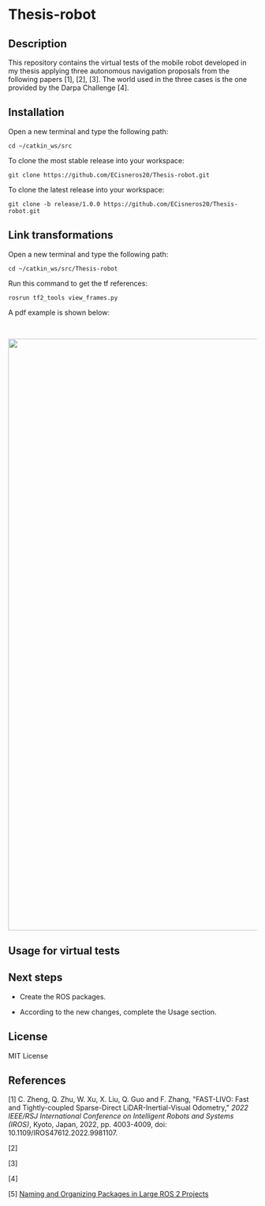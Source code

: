 # Thesis-robot

## Description

This repository contains the virtual tests of the mobile robot developed in my thesis applying three autonomous navigation proposals from the following papers [1], [2], [3]. The world used in the three cases is the one provided by the Darpa Challenge [4].

## Installation

Open a new terminal and type the following path:

    cd ~/catkin_ws/src

To clone the most stable release into your workspace:

    git clone https://github.com/ECisneros20/Thesis-robot.git

To clone the latest release into your workspace:

    git clone -b release/1.0.0 https://github.com/ECisneros20/Thesis-robot.git

## Link transformations

Open a new terminal and type the following path:

    cd ~/catkin_ws/src/Thesis-robot

Run this command to get the tf references:

    rosrun tf2_tools view_frames.py

A pdf example is shown below:

<br/>
<p align="center">
  <img src="https://github.com/ECisneros20/Thesis-robot/assets/88266673/ed295abb-b24c-4d6c-beaa-e5694e6e0509" width="1200">
</p>

## Usage for virtual tests

## Next steps

- Create the ROS packages.

- According to the new changes, complete the Usage section.

## License

MIT License

## References

[1] C. Zheng, Q. Zhu, W. Xu, X. Liu, Q. Guo and F. Zhang, "FAST-LIVO: Fast and Tightly-coupled Sparse-Direct LiDAR-Inertial-Visual Odometry," <em>2022 IEEE/RSJ International Conference on Intelligent Robots and Systems (IROS)</em>, Kyoto, Japan, 2022, pp. 4003-4009, doi: 10.1109/IROS47612.2022.9981107.

[2] 

[3] 

[4] 

[5] <a href = "https://automaticaddison.com/naming-and-organizing-packages-in-large-ros-2-projects/">Naming and Organizing Packages in Large ROS 2 Projects</a>
